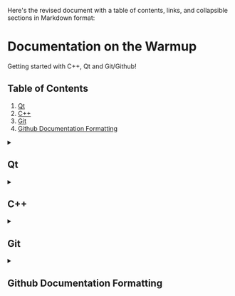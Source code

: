 Here's the revised document with a table of contents, links, and collapsible sections in Markdown format:

# Documentation on the Warmup
Getting started with C++, Qt and Git/Github!

## Table of Contents
1. [Qt](#qt)
2. [C++](#c)
3. [Git](#git)
4. [Github Documentation Formatting](#github-documentation-formatting)

<details>
<summary><h2>Qt</h2></summary>

### Libraries
<!-- Add information about the key Qt libraries and their use cases -->

### Tutorials
<!-- List of recommended Qt tutorials for beginners -->

### Resources
<!-- Links to Qt documentation, community forums, and other helpful resources -->

</details>

<details>
<summary><h2>C++</h2></summary>

### Libraries
<!-- Chapters for commonly used C++ libraries and their features -->

### Syntax
#### Classes
##### Private, Protected, Public
<!-- Explanation of access modifiers in C++ classes -->

### Object-Oriented Programming (OOP) Principles
#### Inheritance
<!-- Explanation of inheritance in C++ and how to implement it -->

#### Encapsulation
<!-- Explanation of encapsulation in C++ and how to achieve it -->

#### Polymorphism
<!-- Explanation of polymorphism in C++ and how to implement it -->

</details>

<details>
<summary><h2>Git</h2></summary>

### Commands
<!-- Explanation of commonly used Git commands, such as add, push, pull, and commit -->

</details>

<details>
<summary><h2>Github Documentation Formatting</h2></summary>

### Pictures
<!-- Instructions on how to include images in the Markdown documentation -->

### Tables
<!-- Instructions on how to create tables in Markdown -->

### Collapsed Section
<!-- Instructions on how to create collapsed sections in Markdown -->

### Code Blocks
<!-- Instructions on how to include code blocks in Markdown -->

### Resources
<!-- Links to the GitHub documentation on writing and formatting -->

</details>